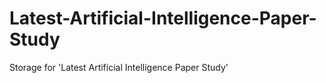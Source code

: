 # Latest-Artificial-Intelligence-Paper-Study
Storage for 'Latest Artificial Intelligence Paper Study'
